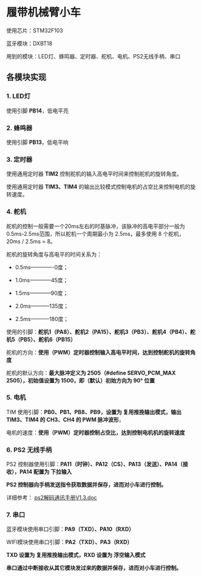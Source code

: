 # 履带机械臂小车

使用芯片：STM32F103

蓝牙模块：DXBT18

用到的模块：LED灯、蜂鸣器、定时器、舵机、电机、PS2无线手柄、串口



## 各模块实现

### 1. LED灯

使用引脚 **PB14**，低电平亮



### 2. 蜂鸣器

使用引脚 **PB13**，低电平响



### 3. 定时器

使用通用定时器 **TIM2** 控制舵机的输入高电平时间来控制舵机的旋转角度。

使用通用定时器 **TIM3、TIM4** 的输出比较模式控制电机的占空比来控制电机的旋转速度。



### 4. 舵机

舵机的控制一般需要一个20ms左右的时基脉冲，该脉冲的高电平部分一般为0.5ms-2.5ms范围，所以舵机一个周期最小为 2.5ms，最多使用 8 个舵机，20ms / 2.5ms = 8。

舵机的旋转角度与高电平的时间关系为：

 * 0.5ms————-0度；

 * 1.0ms————45度；

 * 1.5ms————90度；

 * 2.0ms———–135度；

 * 2.5ms———–180度；



使用的引脚：**舵机1（PA8）、舵机2（PA15）、舵机3（PB3）、舵机4（PB4）、舵机5（PB5）、舵机6（PB15）**

舵机的方向：**使用（PWM）定时器控制输入高电平时间，达到控制舵机的旋转角度**

舵机的默认方向：**最大脉冲定义为 2505（#define SERVO_PCM_MAX 2505），初始值设置为 1500，即（默认）初始方向为 90° 位置**



### 5. 电机

TIM 使用引脚：**PB0、PB1、PB8、PB9，设置为 复用推挽输出模式，输出 TIM3、TIM4 的 CH3、CH4 的 PWM 脉冲波形**，

电机的速度：**使用（PWM）定时器控制占空比，达到控制电机机的旋转速度**



### 6. PS2 无线手柄

PS2 控制器使用引脚：**PA11（时钟）、PA12（CS）、PA13（发送）、PA14（接收），PA14 配置为 下拉输入**

**PS2 控制器向手柄发送指令获取数据并保存，进而对小车进行控制。**

详细参考： [ps2解码通讯手册V1.3.doc](Doc/ps2解码通讯手册V1.3.doc)



### 7. 串口

蓝牙模块使用串口引脚：**PA9（TXD）、PA10（RXD）**

WIFI模块使用串口引脚：**PA2（TXD）、PA3（RXD）**

**TXD 设置为 复用推挽输出模式，RXD 设置为 浮空输入模式**

**串口通过中断接收从其它模块发过来的数据并保存，进而对小车进行控制。**

